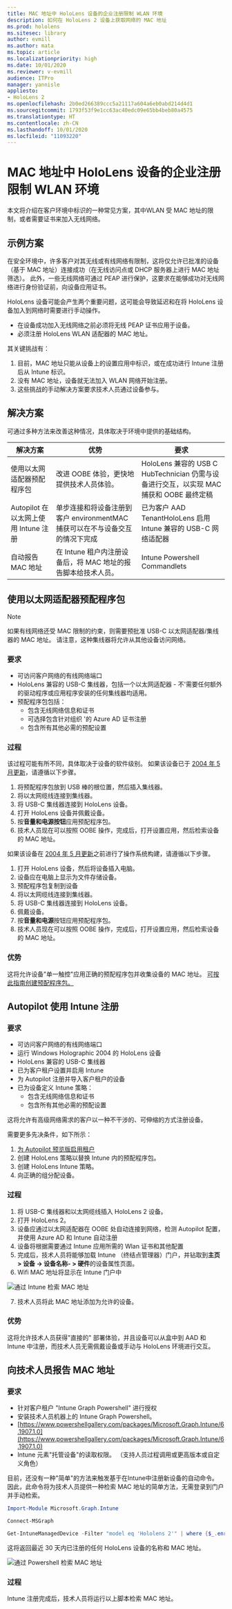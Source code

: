 ```yaml
---
title: MAC 地址中 HoloLens 设备的企业注册限制 WLAN 环境
description: 如何在 HoloLens 2 设备上获取网络的 MAC 地址
ms.prod: hololens
ms.sitesec: library
author: evmill
ms.author: mata
ms.topic: article
ms.localizationpriority: high
ms.date: 10/01/2020
ms.reviewer: v-evmill
audience: ITPro
manager: yannisle
appliesto:
- HoloLens 2
ms.openlocfilehash: 2b0ed266389ccc5a21117a604a6eb0abd214d4d1
ms.sourcegitcommit: 1793f53f9e1cc63ac40edc09e65bb4beb80a4575
ms.translationtype: HT
ms.contentlocale: zh-CN
ms.lasthandoff: 10/01/2020
ms.locfileid: "11093220"
---
```

# MAC 地址中 HoloLens 设备的企业注册限制 WLAN 环境

本文将介绍在客户环境中标识的一种常见方案，其中WLAN 受 MAC 地址的限制，或者需要证书来加入无线网络。

## 示例方案

在安全环境中，许多客户对其无线或有线网络有限制，这将仅允许已批准的设备（基于 MAC 地址）连接成功（在无线访问点或 DHCP 服务器上进行 MAC 地址筛选）。 此外，一些无线网络可通过 PEAP 进行保护，这要求在能够成功对无线网络进行身份验证前，向设备应用证书。

HoloLens 设备可能会产生两个重要问题，这可能会导致延迟和在将 HoloLens 设备加入到网络时需要进行手动操作。

- 在设备成功加入无线网络之前必须将无线 PEAP 证书应用于设备。
- 必须注册 HoloLens WLAN 适配器的 MAC 地址。

其关键挑战有：

1. 目前，MAC 地址只能从设备上的设置应用中标识，或在成功进行 Intune 注册后从 Intune 标识。
2. 没有 MAC 地址，设备就无法加入 WLAN 网络开始注册。
3. 这些挑战的手动解决方案要求技术人员通过设备参与。

## 解决方案

可通过多种方法来改善这种情况，具体取决于环境中提供的基础结构。

| 解决方案 | 优势 | 要求 |
| --- | --- | --- |
| 使用以太网适配器预配程序包 | 改进 OOBE 体验，更快地提供技术人员体验。 | HoloLens 兼容的 USB C HubTechnician 仍需与设备进行交互，以实现 MAC 捕获和 OOBE 最终定稿 |
| Autopilot 在以太网上使用 Intune 注册 | 单步连接和将设备注册到客户 environmentMAC 捕获可以在不与设备交互的情况下完成 | 已为客户 AAD TenantHoloLens 启用 Intune 兼容的 USB-C 网络适配器 |
| 自动报告 MAC 地址 | 在 Intune 租户内注册设备后，将 MAC 地址的报告脚本给技术人员。 | Intune Powershell Commandlets |

## 使用以太网适配器预配程序包

> [!NOTE] 
> 如果有线网络还受 MAC 限制的约束，则需要预批准 USB-C 以太网适配器/集线器的 MAC 地址。 请注意，这种集线器将允许从其他设备访问网络。

### 要求

- 可访问客户网络的有线网络端口
- HoloLens 兼容的 USB-C 集线器，包括一个以太网适配器 - 不&#39;需要任何额外的驱动程序或应用程序安装的任何集线器均适用。
- 预配程序包包括：
  - 包含无线网络信息和证书
  - 可选择包含针对组织 &#39;的 Azure AD 证书注册
  - 包含所有其他必需的预配设置

### 过程

该过程可能有所不同，具体取决于设备的软件级别。 如果该设备已于 [2004 年 5 月更新](hololens-release-notes.md#windows-holographic-version-2004)，请遵循以下步骤。

1. 将预配程序包放到 USB 棒的根位置，然后插入集线器。
2. 将以太网缆线连接到集线器。
3. 将 USB-C 集线器连接到 HoloLens 设备。
4. 打开 HoloLens 设备并佩戴设备。
5. 按**音量和电源按钮**应用预配程序包。
6. 技术人员现在可以按照 OOBE 操作，完成后，打开设置应用，然后检索设备的 MAC 地址。

如果该设备在 [2004 年 5 月更新](hololens-release-notes.md#windows-holographic-version-2004)之前进行了操作系统构建，请遵循以下步骤。

1. 打开 HoloLens 设备，然后将设备插入电脑。
2. 设备应在电脑上显示为文件存储设备。
3. 预配程序包复制到设备
4. 将以太网缆线连接到集线器。
5. 将 USB-C 集线器连接到 HoloLens 设备。
6. 佩戴设备。
7. 按**音量和电源**按钮应用预配程序包。
8. 技术人员现在可以按照 OOBE 操作，完成后，打开设置应用，然后检索设备的 MAC 地址。

### 优势

这将允许设备&quot;单一触控&quot;应用正确的预配程序包并收集设备的 MAC 地址。 [可按此指南创建预配程序包。](https://docs.microsoft.com/hololens/hololens-provisioning)

## Autopilot 使用 Intune 注册

### 要求

- 可访问客户网络的有线网络端口
- 运行 Windows Holographic 2004 的 HoloLens 设备
- HoloLens 兼容的 USB-C 集线器
- 已为客户租户设置并启用 Intune
- 为 Autopilot 注册并导入客户租户的设备
- 已为设备定义 Intune 策略：
   - 包含无线网络信息和证书
   - 包含所有其他必需的预配设置

这将允许有高级网络需求的客户以一种不干涉的、可伸缩的方式注册设备。

需要更多先决条件，如下所示：
1. [为 Autopilot 预览版启用租户](https://docs.microsoft.com/hololens/hololens2-autopilot)
1. 创建 HoloLens 策略以替换 Intune 内的预配程序包。
1. 创建 HoloLens Intune 策略。
1. 向正确的组分配设备。

### 过程

1. 将 USB-C 集线器和以太网缆线插入 HoloLens 2 设备。
2. 打开 HoloLens 2。
3. 设备应通过以太网适配器在 OOBE 处自动连接到网络，检测 Autopilot 配置，并使用 Azure AD 和 Intune 自动注册
4. 设备将根据需要通过 Intune 应用所需的 Wlan 证书和其他配置
5. 完成后，技术人员将能够加载 Intune （终结点管理器）门户，并钻取到**主页 > 设备 -> 设备名称- > 硬件**的设备属性页面。
6. Wifi MAC 地址将显示在 Intune 门户中

![通过 Intune 检索 MAC 地址](images/mac-address-intune.jpg)

7. 技术人员将此 MAC 地址添加为允许的设备。

### 优势

这将允许技术人员获得&quot;直接的&quot; 部署体验，并且设备可以从盒中到 AAD 和 Intune 中注册，而技术人员无需佩戴设备或手动与 HoloLens 环境进行交互。

## 向技术人员报告 MAC 地址

### 要求

- 针对客户租户 &quot;Intune Graph Powershell&quot; 进行授权
- 安装技术人员机器上的 Intune Graph Powershell。
- [https://www.powershellgallery.com/packages/Microsoft.Graph.Intune/6.1907.1.0](https://www.powershellgallery.com/packages/Microsoft.Graph.Intune/6.1907.1.0)
- Intune 元素&quot;托管设备&quot;的读取权限。 （支持人员过程调用或更高版本或自定义角色）

目前，还没有一种&quot;简单&quot;的方法来触发基于在Intune中注册新设备的自动命令。 因此，此命令将为技术人员提供一种检索 MAC 地址的简单方法，无需登录到门户并手动检索。

```powershell
Import-Module Microsoft.Graph.Intune

Connect-MSGraph

Get-IntuneManagedDevice -Filter "model eq 'Hololens 2'" | where {$_.enrolledDateTime -gt (get-date).AddDays(-30)}  | select deviceName, wiFiMacAddress 
```

这将返回最近 30 天内已注册的任何 HoloLens 设备的名称和 MAC 地址。

![通过 Powershell 检索 MAC 地址](images/mac-address-powershell.jpg)

### 过程

Intune 注册完成后，技术人员将运行以上脚本检索 MAC 地址。

